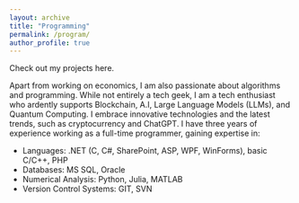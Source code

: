 ```yaml
---
layout: archive
title: "Programming"
permalink: /program/
author_profile: true
---
```

Check out my projects here.

Apart from working on economics, I am also passionate about algorithms and programming. 
While not entirely a tech geek, I am a tech enthusiast who ardently supports Blockchain, A.I, Large Language Models (LLMs), and Quantum Computing. I embrace innovative technologies and the latest trends, such as cryptocurrency and ChatGPT. I have three years of experience working as a full-time programmer, gaining expertise in:

* Languages: .NET (C, C#, SharePoint, ASP, WPF, WinForms), basic C/C++, PHP
* Databases: MS SQL, Oracle
* Numerical Analysis: Python, Julia, MATLAB
* Version Control Systems: GIT, SVN

